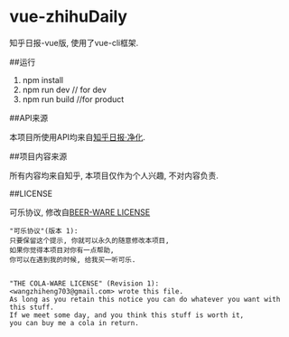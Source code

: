 # vue-zhihuDaily
知乎日报-vue版, 使用了vue-cli框架.


##运行

1. npm install
2. npm run dev // for dev
3. npm run build //for product


##API来源

本项目所使用API均来自[知乎日报·净化](https://github.com/izzyleung/ZhihuDailyPurify/).


##项目内容来源

所有内容均来自知乎, 本项目仅作为个人兴趣, 不对内容负责.


##LICENSE

可乐协议, 修改自[BEER-WARE LICENSE](https://people.freebsd.org/~phk/)
 
```
"可乐协议"(版本 1):
只要保留这个提示, 你就可以永久的随意修改本项目,
如果你觉得本项目对你有一点帮助,
你可以在遇到我的时候, 给我买一听可乐.


"THE COLA-WARE LICENSE" (Revision 1):
<wangzhiheng703@gmail.com> wrote this file. 
As long as you retain this notice you can do whatever you want with this stuff. 
If we meet some day, and you think this stuff is worth it, 
you can buy me a cola in return.
```
